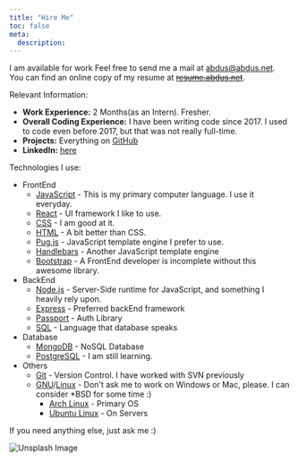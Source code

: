 ```yaml
---
title: "Hire Me"
toc: false
meta:
  description: 
---
```


I am available for work Feel free to send me a mail at
[abdus@abdus.net](mailto:abdus@abdus.net). You can find an online copy of my
resume at ~~[resume.abdus.net](https://resume.abdus.net)~~.

Relevant Information:

- **Work Experience:** 2 Months(as an Intern). Fresher.
- **Overall Coding Experience:** I have been writing code since 2017. I used to code
  even before 2017, but that was not really full-time.
- **Projects:** Everything on [GitHub](https://github.com/abdus)
- **LinkedIn:** [here](https://linkedin.com/in/thisisabdus)

Technologies I use:

- FrontEnd
  - [JavaScript](https://github.com/search?l=JavaScript&o=desc&q=user%3Aabdus&s=updated&type=Repositories) -
    This is my primary computer language. I use it everyday.
  - [React](https://abdus.com/projects/#react) - UI framework I like to use.
  - [CSS](https://github.com/search?l=CSS&o=desc&q=user%3Aabdus&s=updated&type=Repositories) -
    I am good at it.
  - [HTML](https://github.com/search?l=HTML&o=desc&q=user%3Aabdus&s=updated&type=Repositories) -
    A bit better than CSS.
  - [Pug.js](https://pugjs.org/) - JavaScript template
    engine I prefer to use.
  - [Handlebars](https://handlebarsjs.com/) - Another JavaScript template engine
  - [Bootstrap](https://getbootstrap.com) - A FrontEnd developer is incomplete
    without this awesome library.
- BackEnd
  - [Node.js](https://nodejs.org) - Server-Side runtime for JavaScript, and
    something I heavily rely upon.
  - [Express](https://expressjs.com) - Preferred backEnd framework
  - [Passport](https://passportjs.org) - Auth Library
  - [SQL](#) - Language that database speaks
- Database
  - [MongoDB](https://mongodb.org) - NoSQL Database
  - [PostgreSQL](https://postgresql.com) - I am still learning.
- Others
  - [Git](https://git-scm.org) - Version Control. I have worked with SVN
    previously
  - [GNU](https://www.gnu.org/)/[Linux](https://www.linux.org/) - Don't ask me
    to work on Windows or Mac, please. I can consider \*BSD for some time :)
    - [Arch Linux](https://archlinux.org) - Primary OS
    - [Ubuntu Linux](https://ubuntu.com) - On Servers

If you need anything else, just ask me :)

![Unsplash Image](https://images.unsplash.com/photo-1496545672447-f699b503d270?ixlib=rb-1.2.1&ixid=eyJhcHBfaWQiOjEyMDd9&w=600 "Source: <a href='https://unsplash.com/photos/qelGaL2OLyE'>Unsplash</a>")
